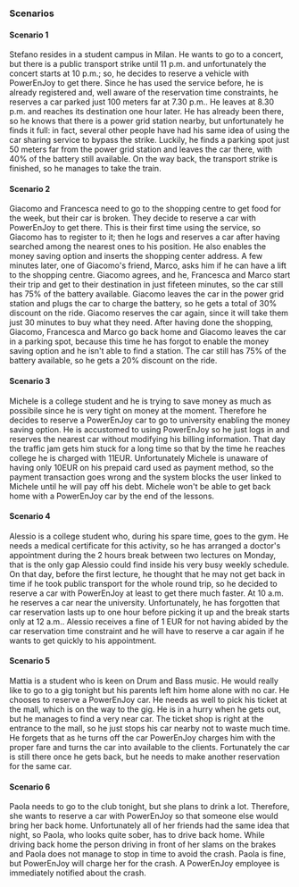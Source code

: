 ### Scenarios

#### Scenario 1

Stefano resides in a student campus in Milan. He wants to go to a concert, but there is a public transport strike until 11 p.m. and unfortunately the concert starts at 10 p.m.; so, he decides to reserve a vehicle with PowerEnJoy to get there. Since he has used the service before, he is already registered and, well aware of the reservation time constraints, he reserves a car parked just 100 meters far at 7.30 p.m.. He leaves at 8.30 p.m. and reaches its destination one hour later. He has already been there, so he knows that there is a power grid station nearby, but unfortunately he finds it full: in fact, several other people have had his same idea of using the car sharing service to bypass the strike. Luckily, he finds a parking spot just 50 meters far from the power grid station and leaves the car there, with 40% of the battery still available. On the way back, the transport strike is finished, so he manages to take the train.

#### Scenario 2

Giacomo and Francesca need to go to the shopping centre to get food for the week, but their car is broken. They decide to reserve a car with PowerEnJoy to get there. This is their first time using the service, so Giacomo has to register to it; then he logs and reserves a car after having searched among the nearest ones to his position. He also enables the money saving option and inserts the shopping center address. A few minutes later, one of Giacomo's friend, Marco, asks him if he can have a lift to the shopping centre. Giacomo agrees, and he, Francesca and Marco start their trip and get to their destination in just fifeteen minutes, so the car still has 75% of the battery available. Giacomo leaves the car in the power grid station and plugs the car to charge the battery, so he gets a total of 30% discount on the ride. Giacomo reserves the car again, since it will take them just 30 minutes to buy what they need. After having done the shopping, Giacomo, Francesca and Marco go back home and Giacomo leaves the car in a parking spot, because this time he has forgot to enable the money saving option and he isn't able to find a station. The car still has 75% of the battery available, so he gets a 20% discount on the ride.

#### Scenario 3

Michele is a college student and he is trying to save money as much as possibile since he is very tight on money at the moment. Therefore he decides to reserve a PowerEnJoy car to go to university enabling the money saving option. He is accustomed to using PowerEnJoy so he just logs in and reserves the nearest car without modifying his billing information. That day the traffic jam gets him stuck for a long time so that by the time he reaches college he is charged with 11EUR. Unfortunately Michele is unaware of having only 10EUR on his prepaid card used as payment method, so the payment transaction goes wrong and the system blocks the user linked to Michele until he will pay off his debt. Michele won't be able to get back home with a PowerEnJoy car by the end of the lessons.

#### Scenario 4

Alessio is a college student who, during his spare time, goes to the gym. He needs a medical certificate for this activity, so he has arranged a doctor's appointment during the 2 hours break between two lectures on Monday, that is the only gap Alessio could find inside his very busy weekly schedule. On that day, before the first lecture, he thought that he may not get back in time if he took public transport for the whole round trip, so he decided to reserve a car with PowerEnJoy at least to get there much faster. At 10 a.m. he reserves a car near the university. Unfortunately, he has forgotten that car reservation lasts up to one hour before picking it up and the break starts only at 12 a.m.. Alessio receives a fine of 1 EUR for not having abided by the car reservation time constraint and he will have to reserve a car again if he wants to get quickly to his appointment.

#### Scenario 5

Mattia is a student who is keen on Drum and Bass music. He would really like to go to a gig tonight but his parents left him home alone with no car. He chooses to reserve a PowerEnJoy car. He needs as well to pick his ticket at the mall, which is on the way to the gig. He is in a hurry when he gets out, but he manages to find a very near car. The ticket shop is right at the entrance to the mall, so he just stops his car nearby not to waste much time. He forgets that as he turns off the car PowerEnJoy charges him with the proper fare and turns the car into available to the clients. Fortunately the car is still there once he gets back, but he needs to make another reservation for the same car.

#### Scenario 6

Paola needs to go to the club tonight, but she plans to drink a lot. Therefore, she wants to reserve a car with PowerEnJoy so that someone else would bring her back home. Unfortunately all of her friends had the same idea that night, so Paola, who looks quite sober, has to drive back home. While driving back home the person driving in front of her slams on the brakes and Paola does not manage to stop in time to avoid the crash. Paola is fine, but PowerEnJoy will charge her for the crash. A PowerEnJoy employee is immediately notified about the crash.
